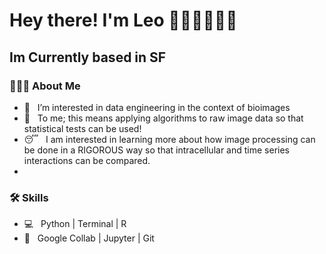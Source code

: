 # <h1> Hey there! I'm Leo 👋👋👋👋👋👋 </h1>
<h2> Im Currently based in SF </h2>

<h3> 👨🏻‍💻 About Me </h3>

- 🔭 &nbsp; I’m interested in data engineering in the context of bioimages
- 🤔 &nbsp; To me; this means applying algorithms to raw image data so that statistical tests can be used!
- 😴 &nbsp; I am interested in learning more about how image processing can be done in a RIGOROUS way so that intracellular and time series interactions can be compared.
- 
<h3>🛠 Skills </h3>

- 💻 &nbsp; Python | Terminal | R  
- 🔧 &nbsp; Google Collab | Jupyter | Git


